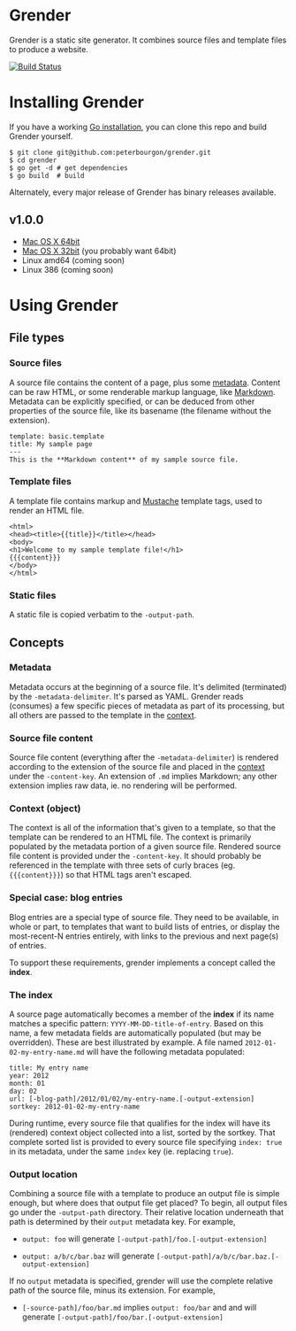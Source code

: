 # Grender

Grender is a static site generator. It combines source files and template files
to produce a website.

[![Build Status][1]][2]

[1]: https://secure.travis-ci.org/peterbourgon/grender.png
[2]: http://www.travis-ci.org/peterbourgon/grender

# Installing Grender

If you have a working [Go installation](http://golang.org/doc/install), you
can clone this repo and build Grender yourself.

    $ git clone git@github.com:peterbourgon/grender.git
    $ cd grender
    $ go get -d # get dependencies
    $ go build  # build

Alternately, every major release of Grender has binary releases available.

## v1.0.0

* [Mac OS X 64bit](http://files.bourgon.org/grender/grender-1.0.0-darwin-amd64)
* [Mac OS X 32bit](http://files.bourgon.org/grender/grender-1.0.0-darwin-386) (you probably want 64bit)
* Linux amd64 (coming soon)
* Linux 386 (coming soon)


# Using Grender

## File types

### Source files

A source file contains the content of a page, plus some [metadata](#metadata).
Content can be raw HTML, or some renderable markup language, like
[Markdown][markdown]. Metadata can be explicitly specified, or can be deduced
from other properties of the source file, like its basename (the filename
without the extension).

[markdown]: http://daringfireball.net/projects/markdown/syntax

```
template: basic.template
title: My sample page
---
This is the **Markdown content** of my sample source file.
```

### Template files

A template file contains markup and [Mustache][mustache] template tags, used to
render an HTML file.

[mustache]: http://github.com/hoisie/mustache

```
<html>
<head><title>{{title}}</title></head>
<body>
<h1>Welcome to my sample template file!</h1>
{{{content}}}
</body>
</html>
```

### Static files

A static file is copied verbatim to the `-output-path`.


## Concepts

### Metadata

Metadata occurs at the beginning of a source file. It's delimited (terminated)
by the `-metadata-delimiter`. It's parsed as YAML. Grender reads (consumes) a
few specific pieces of metadata as part of its processing, but all others are
passed to the template in the [context](#context-object).


### Source file content

Source file content (everything after the `-metadata-delimiter`) is rendered
according to the extension of the source file and placed in the
[context](#context-object) under the `-content-key`. An extension of `.md`
implies Markdown; any other extension implies raw data, ie. no rendering will
be performed.


### Context (object)

The context is all of the information that's given to a template, so that the
template can be rendered to an HTML file. The context is primarily populated by
the metadata portion of a given source file. Rendered source file content is
provided under the `-content-key`. It should probably be referenced in the
template with three sets of curly braces (eg. `{{{content}}}`) so that HTML tags
aren't escaped.


### Special case: blog entries

Blog entries are a special type of source file. They need to be available, in
whole or part, to templates that want to build lists of entries, or display the
most-recent-N entries entirely, with links to the previous and next page(s) of
entries.

To support these requirements, grender implements a concept called the
**index**.


### The index

A source page automatically becomes a member of the **index** if its name
matches a specific pattern: `YYYY-MM-DD-title-of-entry`. Based on this name, a
few metadata fields are automatically populated (but may be overridden). These
are best illustrated by example. A file named `2012-01-02-my-entry-name.md` will
have the following metadata populated:

```
title: My entry name
year: 2012
month: 01
day: 02
url: [-blog-path]/2012/01/02/my-entry-name.[-output-extension]
sortkey: 2012-01-02-my-entry-name
```

During runtime, every source file that qualifies for the index will have its
(rendered) context object collected into a list, sorted by the sortkey. That
complete sorted list is provided to every source file specifying `index: true`
in its metadata, under the same `index` key (ie. replacing `true`).


### Output location

Combining a source file with a template to produce an output file is simple
enough, but where does that output file get placed? To begin, all output files
go under the `-output-path` directory. Their relative location underneath that
path is determined by their `output` metadata key. For example,

* `output: foo` will generate `[-output-path]/foo.[-output-extension]`

* `output: a/b/c/bar.baz` will generate
  `[-output-path]/a/b/c/bar.baz.[-output-extension]`

If no `output` metadata is specified, grender will use the complete relative
path of the source file, minus its extension. For example,

* `[-source-path]/foo/bar.md` implies `output: foo/bar` and and will generate
  `[-output-path]/foo/bar.[-output-extension]`
